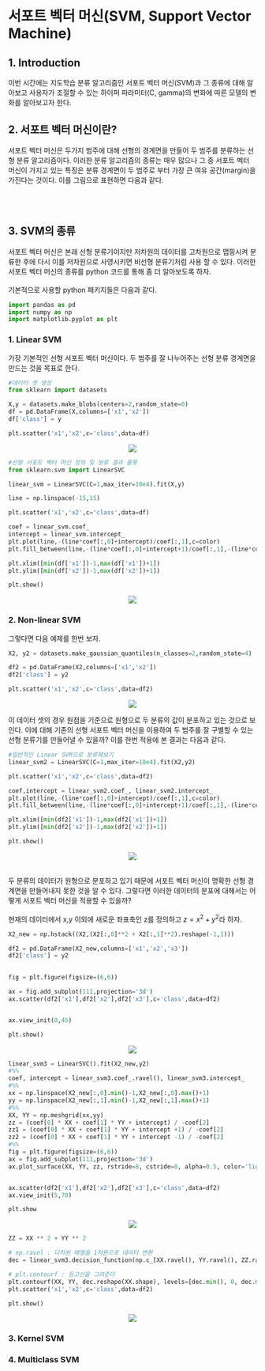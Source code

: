 # 서포트 벡터 머신(SVM, Support Vector Machine)
## 1. Introduction
이번 시간에는 지도학습 분류 알고리즘인 서포트 벡터 머신(SVM)과 그 종류에 대해 알아보고 사용자가 조절할 수 있는 하이퍼 파라미터(C, gamma)의 변화에 따른 모델의 변화를 알아보고자 한다.

## 2. 서포트 벡터 머신이란?
서포트 벡터 머신은 두가지 범주에 대해 선형의 경계면을 만들어 두 범주를 분류하는 선형 분류 알고리즘이다. 이러한 분류 알고리즘의 종류는 매우 많으나 그 중 서포트 벡터 머신이 가지고 있는 특징은 분류 경계면이 두 범주로 부터 가장 큰 여유 공간(margin)을 가진다는 것이다. 이를 그림으로 표현하면 다음과 같다.

<br/>

<br/>


## 3. SVM의 종류
서포트 벡터 머신은 본래 선형 분류기이지만 저차원의 데이터를 고차원으로 맵핑시켜 분류한 후에 다시 이를 저차원으로 사영시키면 비선형 분류기처럼 사용 할 수 있다. 이러한 서포트 벡터 머신의 종류를 python 코드를  통해 좀 더 알아보도록 하자.
<br/>
<br/>
기본적으로 사용할 python 패키지들은 다음과 같다.
```python
import pandas as pd
import numpy as np
import matplotlib.pyplot as plt
```
### 1. Linear SVM
가장 기본적인 선형 서포트 벡터 머신이다. 두 범주를 잘 나누어주는 선형 분류 경계면을 만드는 것을 목표로 한다.
```python
#데이터 셋 생성
from sklearn import datasets

X,y = datasets.make_blobs(centers=2,random_state=0)
df = pd.DataFrame(X,columns=['x1','x2'])
df['class'] = y

plt.scatter('x1','x2',c='class',data=df)
```


<p align="center"> <img src="https://github.com/cyp-ark/SVM/blob/main/plot/linearsvmdata.png">


```python
#선형 서포트 벡터 머신 정의 및 분류 결과 플롯
from sklearn.svm import LinearSVC

linear_svm = LinearSVC(C=1,max_iter=10e4).fit(X,y)

line = np.linspace(-15,15)

plt.scatter('x1','x2',c='class',data=df)

coef = linear_svm.coef_
intercept = linear_svm.intercept_
plt.plot(line,-(line*coef[:,0]+intercept)/coef[:,1],c=color)
plt.fill_between(line,-(line*coef[:,0]+intercept+1)/coef[:,1],-(line*coef[:,0]+intercept-1)/coef[:,1],color=color,alpha=0.3)

plt.xlim([min(df['x1'])-1,max(df['x1'])+1])
plt.ylim([min(df['x2'])-1,max(df['x2'])+1])

plt.show()
```

<p align="center"> <img src="https://github.com/cyp-ark/SVM/blob/main/plot/linearsvmresult.png">

### 2. Non-linear SVM
그렇다면 다음 예제를 한번 보자.


```python
X2, y2 = datasets.make_gaussian_quantiles(n_classes=2,random_state=4)

df2 = pd.DataFrame(X2,columns=['x1','x2'])
df2['class'] = y2

plt.scatter('x1','x2',c='class',data=df2)
```

<p align="center"> <img src="https://github.com/cyp-ark/SVM/blob/main/plot/nonlinearsvm.png">
    
이 데이터 셋의 경우 원점을 기준으로 원형으로 두 분류의 값이 분포하고 있는 것으로 보인다. 이에 대해 기존의 선형 서포트 벡터 머신을 이용하여 두 범주를 잘 구별할 수 있는 선형 분류기를 만들어낼 수 있을까? 이를 한번 적용에 본 결과는 다음과 같다.


```python
#일반적인 Linear SVM으로 분류해보기
linear_svm2 = LinearSVC(C=1,max_iter=10e4).fit(X2,y2)

plt.scatter('x1','x2',c='class',data=df2)

coef,intercept = linear_svm2.coef_, linear_svm2.intercept_
plt.plot(line,-(line*coef[:,0]+intercept)/coef[:,1],c=color)
plt.fill_between(line,-(line*coef[:,0]+intercept+1)/coef[:,1],-(line*coef[:,0]+intercept-1)/coef[:,1],color=color,alpha=0.3)

plt.xlim([min(df2['x1'])-1,max(df2['x1'])+1])
plt.ylim([min(df2['x2'])-1,max(df2['x2'])+1])

plt.show()
```

<p align="center"> <img src="https://github.com/cyp-ark/SVM/blob/main/plot/nonlinear.png">


<br/>두 분류의 데이터가 원형으로 분포하고 있기 때문에 서포트 벡터 머신이 명확한 선형 경계면을 만들어내지 못한 것을 알 수 있다. 그렇다면 이러한 데이터의 분포에 대해서는 어떻게 서포트 벡터 머신을 적용할 수 있을까?<br/><br/>
현재의 데이터에서 x,y 이외에 새로운 좌표축인 z를 정의하고 $z=x^2+y^2$라 하자.


    
```python
X2_new = np.hstack((X2,(X2[:,0]**2 + X2[:,1]**2).reshape(-1,1)))

df2 = pd.DataFrame(X2_new,columns=['x1','x2','x3'])
df2['class'] = y2

    
fig = plt.figure(figsize=(6,6))

ax = fig.add_subplot(111,projection='3d')
ax.scatter(df2['x1'],df2['x2'],df2['x3'],c='class',data=df2)


ax.view_init(0,45)

plt.show()
```
<p align="center"> <img src="https://github.com/cyp-ark/SVM/blob/main/plot/nonlinearsvm3d.png">

```python
linear_svm3 = LinearSVC().fit(X2_new,y2)
#%%
coef, intercept = linear_svm3.coef_.ravel(), linear_svm3.intercept_
#%%
xx = np.linspace(X2_new[:,0].min()-1,X2_new[:,0].max()+1)
yy = np.linspace(X2_new[:,1].min()-1,X2_new[:,1].max()+1)
#%%
XX, YY = np.meshgrid(xx,yy)
zz = (coef[0] * XX + coef[1] * YY + intercept) / -coef[2]
zz1 = (coef[0] * XX + coef[1] * YY + intercept +1) / -coef[2]
zz2 = (coef[0] * XX + coef[1] * YY + intercept -1) / -coef[2]
#%%
fig = plt.figure(figsize=(6,6))
ax = fig.add_subplot(111,projection='3d')
ax.plot_surface(XX, YY, zz, rstride=8, cstride=8, alpha=0.5, color='lightgreen')


ax.scatter(df2['x1'],df2['x2'],df2['x3'],c='class',data=df2)
ax.view_init(5,70)

plt.show

```

    
<p align="center"> <img src="https://github.com/cyp-ark/SVM/blob/main/plot/nonlinearsvm3dresult.png">

```python
ZZ = XX ** 2 + YY ** 2

# np.ravel : 다차원 배열을 1차원으로 데이터 변환
dec = linear_svm3.decision_function(np.c_[XX.ravel(), YY.ravel(), ZZ.ravel()])

# plt.contourf : 등고선을 그려준다
plt.contourf(XX, YY, dec.reshape(XX.shape), levels=[dec.min(), 0, dec.max()],alpha=0.5)
plt.scatter('x1','x2',c='class',data=df2)

plt.show()
```
<p align="center"> <img src="https://github.com/cyp-ark/SVM/blob/main/plot/nonlinear3dto2d.png">

    
### 3. Kernel SVM

### 4. Multiclass SVM

